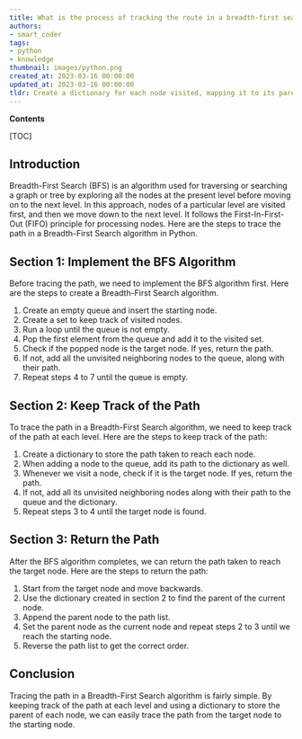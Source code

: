 ```yaml
---
title: What is the process of tracking the route in a breadth-first search?
authors:
- smart_coder
tags:
- python
- knowledge
thumbnail: images/python.png
created_at: 2023-03-16 00:00:00
updated_at: 2023-03-16 00:00:00
tldr: Create a dictionary for each node visited, mapping it to its parent node, in order to trace the path in reverse once the target node is found.
---
```


**Contents**

[TOC]

## Introduction
Breadth-First Search (BFS) is an algorithm used for traversing or searching a graph or tree by exploring all the nodes at the present level before moving on to the next level. In this approach, nodes of a particular level are visited first, and then we move down to the next level. It follows the First-In-First-Out (FIFO) principle for processing nodes. Here are the steps to trace the path in a Breadth-First Search algorithm in Python.

## Section 1: Implement the BFS Algorithm
Before tracing the path, we need to implement the BFS algorithm first. Here are the steps to create a Breadth-First Search algorithm.

1. Create an empty queue and insert the starting node.
2. Create a set to keep track of visited nodes.
3. Run a loop until the queue is not empty.
4. Pop the first element from the queue and add it to the visited set.
5. Check if the popped node is the target node. If yes, return the path.
6. If not, add all the unvisited neighboring nodes to the queue, along with their path.
7. Repeat steps 4 to 7 until the queue is empty.

## Section 2: Keep Track of the Path
To trace the path in a Breadth-First Search algorithm, we need to keep track of the path at each level. Here are the steps to keep track of the path:

1. Create a dictionary to store the path taken to reach each node.
2. When adding a node to the queue, add its path to the dictionary as well.
3. Whenever we visit a node, check if it is the target node. If yes, return the path.
4. If not, add all its unvisited neighboring nodes along with their path to the queue and the dictionary.
5. Repeat steps 3 to 4 until the target node is found.

## Section 3: Return the Path
After the BFS algorithm completes, we can return the path taken to reach the target node. Here are the steps to return the path:

1. Start from the target node and move backwards.
2. Use the dictionary created in section 2 to find the parent of the current node.
3. Append the parent node to the path list.
4. Set the parent node as the current node and repeat steps 2 to 3 until we reach the starting node.
5. Reverse the path list to get the correct order.

## Conclusion
Tracing the path in a Breadth-First Search algorithm is fairly simple. By keeping track of the path at each level and using a dictionary to store the parent of each node, we can easily trace the path from the target node to the starting node.
